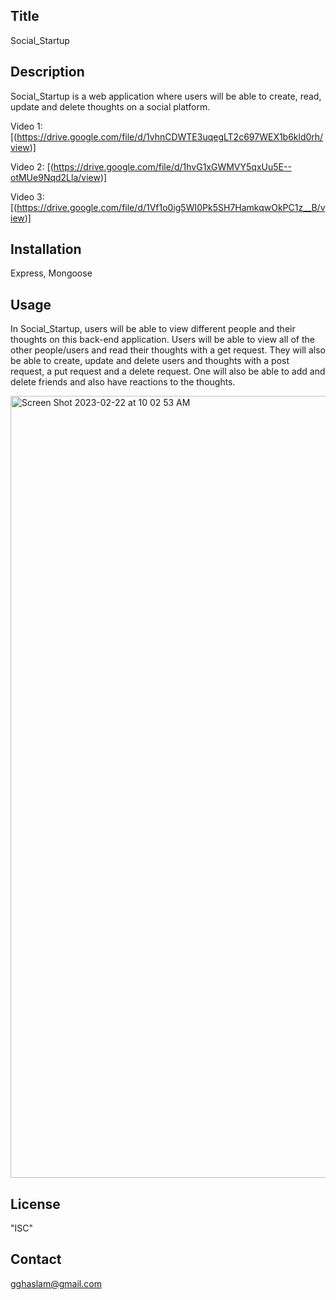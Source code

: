 ## Title
Social_Startup

## Description
Social_Startup is a web application where users will be able to create, read, update and delete thoughts on a social platform. 

Video 1: 
[(https://drive.google.com/file/d/1vhnCDWTE3uqegLT2c697WEX1b6kld0rh/view)]

Video 2:
[(https://drive.google.com/file/d/1hvG1xGWMVY5qxUu5E--otMUe9Nqd2Lla/view)]

Video 3: 
[(https://drive.google.com/file/d/1Vf1o0ig5WI0Pk5SH7HamkqwOkPC1z__B/view)]


## Installation
Express, Mongoose

## Usage

In Social_Startup, users will be able to view different people and their thoughts on this back-end application. Users will be able to view all of the other people/users and read their thoughts with a get request. They will also be able to create, update and delete users and thoughts with a post request, a put request and a delete request. One will also be able to add and delete friends and also have reactions to the thoughts.

<img width="1251" alt="Screen Shot 2023-02-22 at 10 02 53 AM" src="https://user-images.githubusercontent.com/112979481/220662042-7bd9ed53-5f40-44fa-8aac-daecce18542b.png">


## License

"ISC"

## Contact

gghaslam@gmail.com
